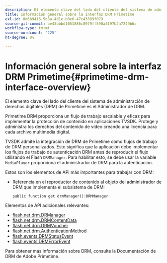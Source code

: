 ```yaml
---
description: El elemento clave del lado del cliente del sistema de administración de derechos digitales (DRM) de Primetime es el Administrador de DRM.
title: Información general sobre la interfaz DRM Primetime
exl-id: 8d6b9416-5d8a-4d1e-b8e6-47c43389f079
source-git-commit: be43bbbd1051886c8979ff590a3197b2a7249b6a
workflow-type: tm+mt
source-wordcount: '225'
ht-degree: 0%

---
```


# Información general sobre la interfaz DRM Primetime{#primetime-drm-interface-overview}

El elemento clave del lado del cliente del sistema de administración de derechos digitales (DRM) de Primetime es el Administrador de DRM.

<!--<a id="section_4DD54E085AB345FE9BE00865E56B28DB"></a>-->

Primetime DRM proporciona un flujo de trabajo escalable y eficaz para implementar la protección de contenido en aplicaciones TVSDK. Protege y administra los derechos del contenido de vídeo creando una licencia para cada archivo multimedia digital.

TVSDK admite la integración de DRM de Primetime como flujos de trabajo de DRM personalizados. Esto significa que la aplicación debe implementar los flujos de trabajo de autenticación DRM antes de reproducir el flujo utilizando el Flash `DRMManager`. Para habilitar esto, se debe usar la variable `MediaPlayer` proporciona el administrador de DRM para la autenticación.

Estos son los elementos de API más importantes para trabajar con DRM:

* Referencia en el reproductor de contenido al objeto del administrador de DRM que implementa el subsistema de DRM:

   ```
   public function get drmManager():DRMManager 
   ```

<!--<a id="section_4204CE2731A44F67A3664AEDE8CCCA47"></a>-->

Elementos de API adicionales relevantes:

* [flash.net.drm.DRManager](https://help.adobe.com/en_US/FlashPlatform/reference/actionscript/3/flash/net/drm/DRMManager.html)
* [flash.net.drm.DRMContentData](https://help.adobe.com/en_US/FlashPlatform/reference/actionscript/3/flash/net/drm/DRMContentData.html)
* [flash.net.drm.DRMVoucher](https://help.adobe.com/en_US/FlashPlatform/reference/actionscript/3/flash/net/drm/DRMVoucher.html)
* [flash.net.drm.AuthenticationMethod](https://help.adobe.com/en_US/FlashPlatform/reference/actionscript/3/flash/net/drm/AuthenticationMethod.html)
* [flash.events.DRMStatusEvent](https://help.adobe.com/en_US/FlashPlatform/reference/actionscript/3/flash/events/DRMStatusEvent.html)
* [flash.events.DRMErrorEvent](https://help.adobe.com/en_US/FlashPlatform/reference/actionscript/3/flash/events/DRMErrorEvent.html)

<!--<a id="section_F58941D68EB94A5EBD1C7454D2A1B17A"></a>-->

Para obtener más información sobre DRM, consulte la Documentación de DRM de Adobe Primetime.
